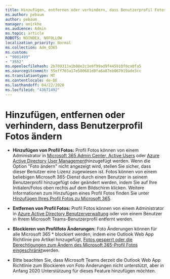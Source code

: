 ```yaml
---
title: Hinzufügen, entfernen oder verhindern, dass Benutzerprofil Fotos ändern
ms.author: pebaum
author: pebaum
manager: mnirkhe
ms.audience: Admin
ms.topic: article
ROBOTS: NOINDEX, NOFOLLOW
localization_priority: Normal
ms.collection: Adm_O365
ms.custom:
- "9001499"
- "3552"
ms.openlocfilehash: 2b709313a1b88e2c3e0f99ad9f445910f0ca0fa5
ms.sourcegitcommit: 55eff703a17e500681d8fa6a87eb067019ade3cc
ms.translationtype: MT
ms.contentlocale: de-DE
ms.lasthandoff: 04/22/2020
ms.locfileid: "43671492"
---
```

# <a name="add-remove-or-prevent-users-from-changing-profile-photos"></a>Hinzufügen, entfernen oder verhindern, dass Benutzerprofil Fotos ändern

- **Hinzufügen von Profil Fotos:** Profil Fotos können von einem Administrator in [Microsoft 365 Admin Center, Active Users](https://admin.microsoft.com/Adminportal/Home?source=applauncher#/users) oder [Azure Active Directory User Management](https://portal.azure.com/#blade/Microsoft_AAD_IAM/UsersManagementMenuBlade/AllUsers)hinzugefügt werden.  Wenn die Option "Foto ändern" nicht angezeigt wird, stellen Sie sicher, dass dieser Benutzer eine Lizenz zugewiesen ist. Fotos können von einem beliebigen Microsoft 365-Dienst durch einen Benutzer in seinem Benutzerprofil hinzugefügt oder geändert werden, indem Sie auf Ihre Initialen/Fotos oben rechts auf dem Bildschirm klicken. Weitere Informationen zum Hinzufügen eines Profil Fotos finden Sie unter [Hinzufügen Ihres Profil Fotos zu Microsoft 365](https://support.office.com/article/add-your-profile-photo-to-office-365-2eaf93fd-b3f1-43b9-9cdc-bdcd548435b7).

- **Entfernen von Profil Fotos:** Profil Fotos können von einem Administrator in [Azure Active Directory Benutzerverwaltung](https://portal.azure.com/#blade/Microsoft_AAD_IAM/UsersManagementMenuBlade/AllUsers) oder von einem Benutzer in Ihrem Microsoft Teams-Benutzerprofil entfernt werden.

- **Blockieren von Profilfoto Änderungen:** Foto Änderungen können für alle Microsoft 365 * blockiert werden, indem eine Outlook Web App Richtlinie pro Artikel hinzugefügt, [Fotos gesperrt oder die Berechtigungen zum Ändern des Microsoft 365-Profil Fotos eingeschränkt](https://answers.microsoft.com/en-us/msoffice/forum/msoffice_o365admin-mso_manage/locking-photos-or-restricting-permissions-to/1d19ae4f-de5d-4c3d-a0ad-4b8b8ac32e3d)werden.

* Bitte beachten Sie, dass Microsoft Teams derzeit die Outlook Web App Richtlinie zum Blockieren von Foto Änderungen nicht unterstützt, aber in Anfang 2020 Unterstützung für dieses Feature hinzufügen möchten.
